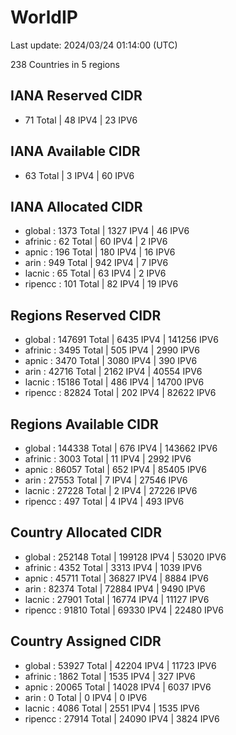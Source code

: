 # WorldIP

Last update: 2024/03/24 01:14:00 (UTC)

238 Countries in 5 regions

## IANA Reserved CIDR

- 71 Total | 48 IPV4 | 23 IPV6

## IANA Available CIDR

- 63 Total | 3 IPV4 | 60 IPV6

## IANA Allocated CIDR

- global : 1373 Total | 1327 IPV4 | 46 IPV6
- afrinic : 62 Total | 60 IPV4 | 2 IPV6
- apnic : 196 Total | 180 IPV4 | 16 IPV6
- arin : 949 Total | 942 IPV4 | 7 IPV6
- lacnic : 65 Total | 63 IPV4 | 2 IPV6
- ripencc : 101 Total | 82 IPV4 | 19 IPV6

## Regions Reserved CIDR

- global : 147691 Total | 6435 IPV4 | 141256 IPV6
- afrinic : 3495 Total | 505 IPV4 | 2990 IPV6
- apnic : 3470 Total | 3080 IPV4 | 390 IPV6
- arin : 42716 Total | 2162 IPV4 | 40554 IPV6
- lacnic : 15186 Total | 486 IPV4 | 14700 IPV6
- ripencc : 82824 Total | 202 IPV4 | 82622 IPV6

## Regions Available CIDR

- global : 144338 Total | 676 IPV4 | 143662 IPV6
- afrinic : 3003 Total | 11 IPV4 | 2992 IPV6
- apnic : 86057 Total | 652 IPV4 | 85405 IPV6
- arin : 27553 Total | 7 IPV4 | 27546 IPV6
- lacnic : 27228 Total | 2 IPV4 | 27226 IPV6
- ripencc : 497 Total | 4 IPV4 | 493 IPV6

## Country Allocated CIDR

- global : 252148 Total | 199128 IPV4 | 53020 IPV6
- afrinic : 4352 Total | 3313 IPV4 | 1039 IPV6
- apnic : 45711 Total | 36827 IPV4 | 8884 IPV6
- arin : 82374 Total | 72884 IPV4 | 9490 IPV6
- lacnic : 27901 Total | 16774 IPV4 | 11127 IPV6
- ripencc : 91810 Total | 69330 IPV4 | 22480 IPV6

## Country Assigned CIDR

- global : 53927 Total | 42204 IPV4 | 11723 IPV6
- afrinic : 1862 Total | 1535 IPV4 | 327 IPV6
- apnic : 20065 Total | 14028 IPV4 | 6037 IPV6
- arin : 0 Total | 0 IPV4 | 0 IPV6
- lacnic : 4086 Total | 2551 IPV4 | 1535 IPV6
- ripencc : 27914 Total | 24090 IPV4 | 3824 IPV6
